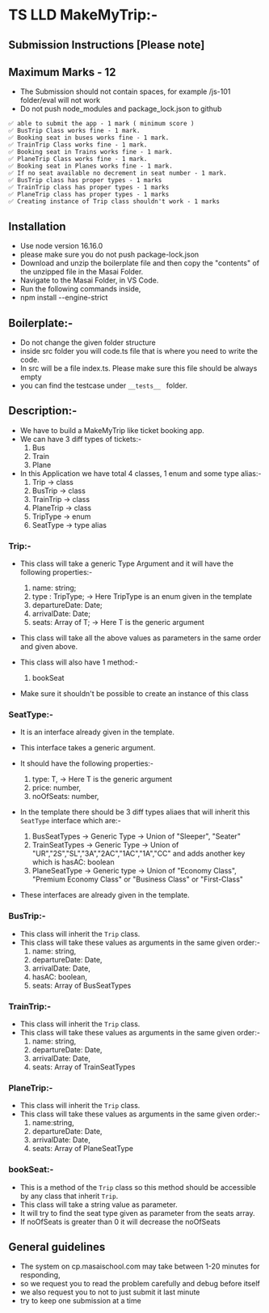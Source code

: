 # TS LLD MakeMyTrip:-

## Submission Instructions [Please note]

## Maximum Marks - 12

- The Submission should not contain spaces, for example /js-101 folder/eval will not work
- Do not push node_modules and package_lock.json to github

```
✅ able to submit the app - 1 mark ( minimum score )
✅ BusTrip Class works fine - 1 mark.
✅ Booking seat in buses works fine - 1 mark.
✅ TrainTrip Class works fine - 1 mark.
✅ Booking seat in Trains works fine - 1 mark.
✅ PlaneTrip Class works fine - 1 mark.
✅ Booking seat in Planes works fine - 1 mark.
✅ If no seat available no decrement in seat number - 1 mark.
✅ BusTrip class has proper types - 1 marks
✅ TrainTrip class has proper types - 1 marks
✅ PlaneTrip class has proper types - 1 marks
✅ Creating instance of Trip class shouldn't work - 1 marks

```

## Installation

- Use node version 16.16.0
- please make sure you do not push package-lock.json
- Download and unzip the boilerplate file and then copy the "contents" of the unzipped file in the Masai Folder.
- Navigate to the Masai Folder, in VS Code.
- Run the following commands inside,
- npm install --engine-strict

## Boilerplate:-

- Do not change the given folder structure
- inside src folder you will code.ts file that is where you need to write the code.
- In src will be a file index.ts. Please make sure this file should be always empty
- you can find the testcase under `__tests__ ` folder.

## Description:-

- We have to build a MakeMyTrip like ticket booking app.
- We can have 3 diff types of tickets:-
  1.  Bus
  2.  Train
  3.  Plane
- In this Application we have total 4 classes, 1 enum and some type alias:-
  1.  Trip -> class
  2.  BusTrip -> class
  3.  TrainTrip -> class
  4.  PlaneTrip -> class
  5.  TripType -> enum
  6.  SeatType -> type alias

### Trip:-

- This class will take a generic Type Argument and it will have the following properties:-

  1. name: string;
  2. type : TripType; -> Here TripType is an enum given in the template
  3. departureDate: Date;
  4. arrivalDate: Date;
  5. seats: Array of T; -> Here T is the generic argument

- This class will take all the above values as parameters in the same order and given above.

- This class will also have 1 method:-

  1.  bookSeat

- Make sure it shouldn't be possible to create an instance of this class

### SeatType:-

- It is an interface already given in the template.
- This interface takes a generic argument.
- It should have the following properties:-

  1. type: T, -> Here T is the generic argument
  2. price: number,
  3. noOfSeats: number,

- In the template there should be 3 diff types aliaes that will inherit this `SeatType` interface which are:-

  1.  BusSeatTypes -> Generic Type -> Union of "Sleeper", "Seater"
  2.  TrainSeatTypes -> Generic Type -> Union of "UR","2S","SL","3A","2AC","1AC","1A","CC" and adds another key which is hasAC: boolean
  3.  PlaneSeatType -> Generic type -> Union of "Economy Class", "Premium Economy Class" or "Business Class" or "First-Class"

- These interfaces are already given in the template.

### BusTrip:-

- This class will inherit the `Trip` class.
- This class will take these values as arguments in the same given order:-
  1. name: string,
  2. departureDate: Date,
  3. arrivalDate: Date,
  4. hasAC: boolean,
  5. seats: Array of BusSeatTypes

### TrainTrip:-

- This class will inherit the `Trip` class.
- This class will take these values as arguments in the same given order:-
  1. name: string,
  2. departureDate: Date,
  3. arrivalDate: Date,
  4. seats: Array of TrainSeatTypes

### PlaneTrip:-

- This class will inherit the `Trip` class.
- This class will take these values as arguments in the same given order:-
  1.  name:string,
  2.  departureDate: Date,
  3.  arrivalDate: Date,
  4.  seats: Array of PlaneSeatType

### bookSeat:-

- This is a method of the `Trip` class so this method should be accessible by any class that inherit `Trip`.
- This class will take a string value as parameter.
- It will try to find the seat type given as parameter from the seats array.
- If noOfSeats is greater than 0 it will decrease the noOfSeats

## General guidelines

- The system on cp.masaischool.com may take between 1-20 minutes for responding,
- so we request you to read the problem carefully and debug before itself
- we also request you to not to just submit it last minute
- try to keep one submission at a time
